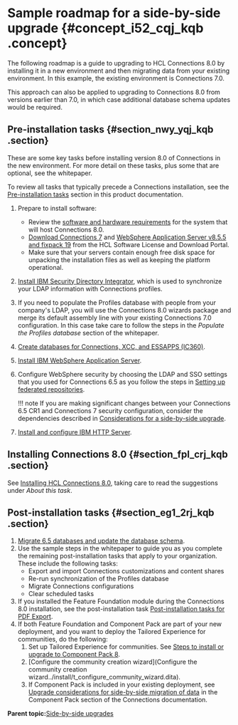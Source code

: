 # Sample roadmap for a side-by-side upgrade {#concept_i52_cqj_kqb .concept}

The following roadmap is a guide to upgrading to HCL Connections 8.0 by installing it in a new environment and then migrating data from your existing environment. In this example, the existing environment is Connections 7.0.

This approach can also be applied to upgrading to Connections 8.0 from versions earlier than 7.0, in which case additional database schema updates would be required.

## Pre-installation tasks {#section_nwy_yqj_kqb .section}

These are some key tasks before installing version 8.0 of Connections in the new environment. For more detail on these tasks, plus some that are optional, see the whitepaper.

To review all tasks that typically precede a Connections installation, see the [Pre-installation tasks](../install/c_preinstall_actions.md) section in this product documentation.

1.  Prepare to install software:
    -   Review the [software and hardware requirements](https://support.hcltechsw.com/csm?id=kb_article&sysparm_article=KB0073654) for the system that will host Connections 8.0.
    -   [Download Connections 7](https://id.hcltechsw.com/login/login.htm?fromURI=%2Fapp%2Fhclcust_licensedownloadportal_1%2Fexk8jshjulHatp2g8357%2Fsso%2Fsaml%3FSAMLRequest%3DhZJPb9swDMW%252FiqF7%252FBdeDSEJ4MYdFqAbirTboZdAkOlZnSxpItVk336yg23tJTsJIPnE93vgGsWkHW8DjeYAPwMgJedJG%252BRLY8OCN9wKVMiNmAA5Sf7Yfr7nZZpz5y1ZaTV7I7muEIjgSVnDkn23Yce8qauqa6qqqT%252FkVVt0Xb2ry%252BLu9rat7mKHJd%252FAY5zfsCiPIsQAe4MkDMVSXhar%252FGZVNk95wfOc5%252FUzS7rIoIygRTUSOeRZpvp0lJpAjnhKpZ0y4VwWKzIgHbWSYBB6ezLait5ZT0IfiwzOP5oXHF%252BC%252FiTIld%252Bbqr7JEG02g7JkZ6No9nGNWF6GuAzex3elJhfXKWLJR%252BslLMFv2CA0woz3EBNSr%252FC30v4JbF4WJvCP4F%252Bj3a%252BH%252B39wkQPtQCfhIR00nA2QdeCXCHChnUBrazJnkQ6AbvbEtusZgy%252BR%252Bu1%252F%252F1hnb8fXl7v5Enn33YONSL9moElciaNIi6Wi%252BtWwjPJg0IFUg4I%252BokaLp50HQRGffACWbS9L39%252Fn9jc%253D%26RelayState%3D%252Fflexnet%252Foperationsportal%252Flogon.do%253Fauthtype%253Dexternal%26SigAlg%3Dhttp%253A%252F%252Fwww.w3.org%252F2001%252F04%252Fxmldsig-more%2523rsa-sha256%26Signature%3DDNPQoGz%252Fo9n3YTnUzT7%252B1B5ugD4Y7S0ME1GdGwboxiHzprcyEyT5MSl5C6IXNG3LczWIwGyk%252FWt1EmDgsPjZmM7AjVil47YZqxhQiH8OJM71J7XY9qxoobIzN%252Bbe%252FHCNG2LRQJ9A4kmmS7aSnmr2Khasw3MTRJAM1mTct6M1STM88sYSmp1TTHJqJclgKQ3BVtq9jzTjmwH3ga5twmZs9PgL0BCnIN5OLcJpgOQiRxHf5J2ieJL2wbHqAtPry4uTNs2mcYfOa%252Fj4pwiPuRM4Z0DUa16nCkeBjurN4J2I5dCamf2hzBtxOhTmcD6uh5bg0w418Wtn5Fh3GIt0wieeoQ%253D%253D) and [WebSphere Application Server v8.5.5 and fixpack 19](https://id.hcltechsw.com/login/login.htm?fromURI=%2Fapp%2Fhclcust_licensedownloadportal_1%2Fexk8jshjulHatp2g8357%2Fsso%2Fsaml%3FSAMLRequest%3DhZJLb9swEIT%252FisC79XL9CGEbUKQaNZAWgZP20ItBUKuKKUWy3GXs%252FvtSMtqmF%252FdEYDjD3W%252FADYpBO14F6s0RfgRASi6DNsiniy0L3nArUCE3YgDkJPlT9fGBl2nOnbdkpdXsTeR2QiCCJ2UNSw7Nlp32VT6%252Ff1eXxbKp6tV8tc%252BL5v3doiiXd%252FvVsr5nyRfwGP1bFuMxhBjgYJCEoSjlZTHL17N88VwseV7yYvGVJU1kUEbQlOqJHPIsU23aS00gezyn0g6ZcC6LigxIJ60kGITWno22onXWk9CnIoPL9%252FUL9i9BfxDkym%252Fr%252BWKVIdpsBGVJbWNo3OMWsbyauAzex3OmBhfHKWLJ3noJU%252FFb1gmNMOI9xobUK%252FxRqt%252BFjcPCAP4J%252FGtc9%252FPx4S9c5EDb0Vl4SDsNFwNkHfipApxoB9DamsxZpCOgG3diu82IwadK%252Fe6%252Fb2yyt%252FbN9d98iryH5tFGpJ8j0CBu1FGkxaSodtZNVh4MOpCqU9BG1LjiufYgKOKTD8Cy3XXov%252F9z9ws%253D%26RelayState%3D%252Fflexnet%252Foperationsportal%252Flogon.do%253Fauthtype%253Dexternal%26SigAlg%3Dhttp%253A%252F%252Fwww.w3.org%252F2001%252F04%252Fxmldsig-more%2523rsa-sha256%26Signature%3DbJ1pScYTjj5jliAsmhCni%252BmgEdYA%252Bo44SEikRiIt1jasPQ6YRj6kDeWWCWhjkW%252F%252BhY7QkILPNlJqOKYVnux18Qbx%252FB6ObVV6As8z5VX%252BXXypjfXCXA3YOv3h0bcUKUuR2SQa8Uwi%252BA%252BwPyTF%252BblpBOJVRpNkx9I7zsXx%252FDCymrC8fhOblD8tUewmjyYB0hn53GCFDjeNZRIwlR%252FHbtzmuXWCRLP%252B6IvSdsxjs8vazf2yQ89tsDQbri0%252B7X6mkb0nw41l5bXYH%252BGSRJcHUfBbjyQxPA%252BTQsiu5v2gnkFjNHH%252BWU0hYp7zwAWF%252FSHhhYPb6AJzbbgVAS2dmTNmvCg5rQ%253D%253D) from the HCL Software License and Download Portal.
    -   Make sure that your servers contain enough free disk space for unpacking the installation files as well as keeping the platform operational.
2.  [Install IBM Security Directory Integrator](../install/t_prof_tdi_new_deploy.md), which is used to synchronize your LDAP information with Connections profiles.
3.  If you need to populate the Profiles database with people from your company's LDAP, you will use the Connections 8.0 wizards package and merge its default assembly line with your existing Connections 7.0 configuration. In this case take care to follow the steps in the *Populate the Profiles database* section of the whitepaper.
4.  [Create databases for Connections, XCC, and ESSAPPS \(IC360\)](../install/c_install_db_over.md).
5.  [Install IBM WebSphere Application Server](../install/t_install_was.md).
6.  Configure WebSphere security by choosing the LDAP and SSO settings that you used for Connections 6.5 as you follow the steps in [Setting up federated repositories](../install/t_inst_federated_repositories.md).

    !!! note
    If you are making significant changes between your Connections 6.5 CR1 and Connections 7 security configuration, consider the dependencies described in [Considerations for a side-by-side upgrade](c_sbs_upgrade_considerations.md).

7.  [Install and configure IBM HTTP Server](../install/t_create_webserver1_node.md).

## Installing Connections 8.0 {#section_fpl_crj_kqb .section}

See [Installing HCL Connections 8.0](../install/t_install_cluster.md), taking care to read the suggestions under *About this task*.

## Post-installation tasks {#section_eg1_2rj_kqb .section}

1.  [Migrate 6.5 databases and update the database schema](t_sbs_migrate_data.md).
2.  Use the sample steps in the whitepaper to guide you as you complete the remaining post-installation tasks that apply to your organization. These include the following tasks:
    -   Export and import Connections customizations and content shares
    -   Re-run synchronization of the Profiles database
    -   Migrate Connections configurations
    -   Clear scheduled tasks
3.  If you installed the Feature Foundation module during the Connections 8.0 installation, see the post-installation task [Post-installation tasks for PDF Export](../install/install-guide-preparations.md).
4.  If both Feature Foundation and Component Pack are part of your new deployment, and you want to deploy the Tailored Experience for communities, do the following:
    1.  Set up Tailored Experience for communities. See [Steps to install or upgrade to Component Pack 8](../install/cp_install_services_tasks.md).
    2.  [Configure the community creation wizard](Configure the community creation
                            wizard../install/t_configure_community_wizard.dita).
    3.  If Component Pack is included in your existing deployment, see [Upgrade considerations for side-by-side migration of data](../install/cp_upgrade_considerations_for_side_by_side_migration.md) in the Component Pack section of the Connections documentation.

**Parent topic:**[Side-by-side upgrades](../migrate/c_sbs_upgrade_container.md)

